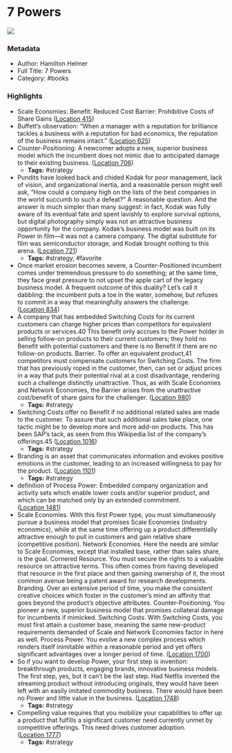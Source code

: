 # 7 Powers

![](https://images-na.ssl-images-amazon.com/images/I/410p-N1neLL._SL200_.jpg)

### Metadata

- Author: Hamilton Helmer
- Full Title: 7 Powers
- Category: #books

### Highlights

- Scale Economies: Benefit: Reduced Cost Barrier: Prohibitive Costs of Share Gains ([Location 415](https://readwise.io/to_kindle?action=open&asin=B01MRLFFQ7&location=415))
- Buffett’s observation: “When a manager with a reputation for brilliance tackles a business with a reputation for bad economics, the reputation of the business remains intact.” ([Location 625](https://readwise.io/to_kindle?action=open&asin=B01MRLFFQ7&location=625))
- Counter-Positioning: A newcomer adopts a new, superior business model which the incumbent does not mimic due to anticipated damage to their existing business. ([Location 706](https://readwise.io/to_kindle?action=open&asin=B01MRLFFQ7&location=706))
    - **Tags:** #strategy
- Pundits have looked back and chided Kodak for poor management, lack of vision, and organizational inertia, and a reasonable person might well ask, “How could a company high on the lists of the best companies in the world succumb to such a defeat?” A reasonable question. And the answer is much simpler than many suggest: in fact, Kodak was fully aware of its eventual fate and spent lavishly to explore survival options, but digital photography simply was not an attractive business opportunity for the company. Kodak’s business model was built on its Power in film—it was not a camera company. The digital substitute for film was semiconductor storage, and Kodak brought nothing to this arena. ([Location 721](https://readwise.io/to_kindle?action=open&asin=B01MRLFFQ7&location=721))
    - **Tags:** #strategy, #favorite
- Once market erosion becomes severe, a Counter-Positioned incumbent comes under tremendous pressure to do something; at the same time, they face great pressure to not upset the apple cart of the legacy business model. A frequent outcome of this duality? Let’s call it dabbling: the incumbent puts a toe in the water, somehow, but refuses to commit in a way that meaningfully answers the challenge. ([Location 834](https://readwise.io/to_kindle?action=open&asin=B01MRLFFQ7&location=834))
- A company that has embedded Switching Costs for its current customers can charge higher prices than competitors for equivalent products or services.40 This benefit only accrues to the Power holder in selling follow-on products to their current customers; they hold no Benefit with potential customers and there is no Benefit if there are no follow-on products. Barrier. To offer an equivalent product,41 competitors must compensate customers for Switching Costs. The firm that has previously roped in the customer, then, can set or adjust prices in a way that puts their potential rival at a cost disadvantage, rendering such a challenge distinctly unattractive. Thus, as with Scale Economies and Network Economies, the Barrier arises from the unattractive cost/benefit of share gains for the challenger. ([Location 980](https://readwise.io/to_kindle?action=open&asin=B01MRLFFQ7&location=980))
    - **Tags:** #strategy
- Switching Costs offer no Benefit if no additional related sales are made to the customer. To assure that such additional sales take place, one tactic might be to develop more and more add-on products. This has been SAP’s tack, as seen from this Wikipedia list of the company’s offerings.45 ([Location 1016](https://readwise.io/to_kindle?action=open&asin=B01MRLFFQ7&location=1016))
    - **Tags:** #strategy
- Branding is an asset that communicates information and evokes positive emotions in the customer, leading to an increased willingness to pay for the product. ([Location 1101](https://readwise.io/to_kindle?action=open&asin=B01MRLFFQ7&location=1101))
    - **Tags:** #strategy
- definition of Process Power: Embedded company organization and activity sets which enable lower costs and/or superior product, and which can be matched only by an extended commitment. ([Location 1481](https://readwise.io/to_kindle?action=open&asin=B01MRLFFQ7&location=1481))
- Scale Economies. With this first Power type, you must simultaneously pursue a business model that promises Scale Economies (industry economics), while at the same time offering up a product differentially attractive enough to pull in customers and gain relative share (competitive position). Network Economies. Here the needs are similar to Scale Economies, except that installed base, rather than sales share, is the goal. Cornered Resource. You must secure the rights to a valuable resource on attractive terms. This often comes from having developed that resource in the first place and then gaining ownership of it, the most common avenue being a patent award for research developments. Branding. Over an extensive period of time, you make the consistent creative choices which foster in the customer’s mind an affinity that goes beyond the product’s objective attributes. Counter-Positioning. You pioneer a new, superior business model that promises collateral damage for incumbents if mimicked. Switching Costs. With Switching Costs, you must first attain a customer base, meaning the same new-product requirements demanded of Scale and Network Economies factor in here as well. Process Power. You evolve a new complex process which renders itself inimitable within a reasonable period and yet offers significant advantages over a longer period of time. ([Location 1700](https://readwise.io/to_kindle?action=open&asin=B01MRLFFQ7&location=1700))
- So if you want to develop Power, your first step is invention: breakthrough products, engaging brands, innovative business models. The first step, yes, but it can’t be the last step. Had Netflix invented the streaming product without introducing originals, they would have been left with an easily imitated commodity business. There would have been no Power and little value in the business. ([Location 1748](https://readwise.io/to_kindle?action=open&asin=B01MRLFFQ7&location=1748))
    - **Tags:** #strategy
- Compelling value requires that you mobilize your capabilities to offer up a product that fulfills a significant customer need currently unmet by competitive offerings. This need drives customer adoption. ([Location 1777](https://readwise.io/to_kindle?action=open&asin=B01MRLFFQ7&location=1777))
    - **Tags:** #strategy
